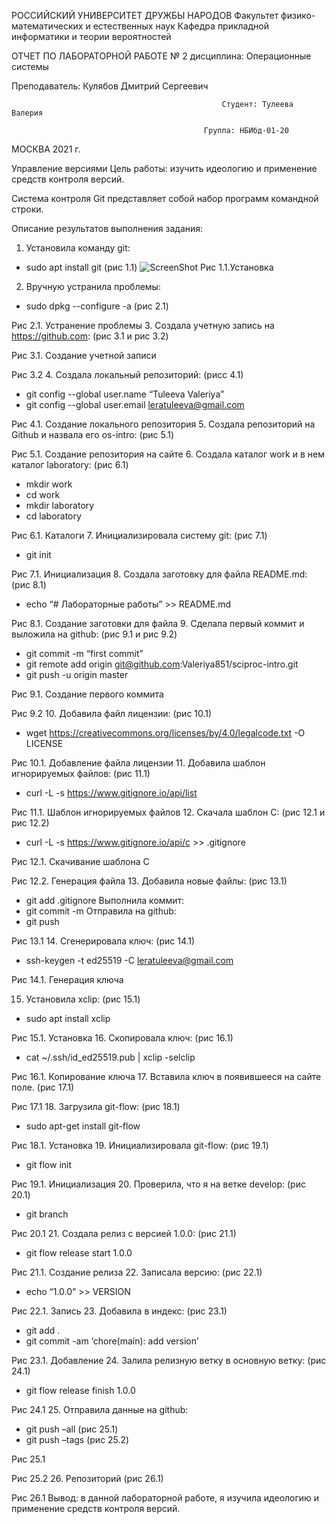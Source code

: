 РОССИЙСКИЙ УНИВЕРСИТЕТ ДРУЖБЫ НАРОДОВ
Факультет физико-математических и естественных наук
Кафедра прикладной информатики и теории вероятностей





ОТЧЕТ 
ПО ЛАБОРАТОРНОЙ РАБОТЕ № 2
дисциплина:	Операционные системы	 







Преподаватель: Кулябов Дмитрий Сергеевич

                                                   Студент: Тулеева Валерия                                    

                                               Группа: НБИбд-01-20                                       







МОСКВА
2021 г.

Управление версиями
Цель работы: изучить идеологию и применение средств контроля версий. 

Система контроля Git представляет собой набор программ командной строки. 

Описание результатов выполнения задания:
1.	Установила команду git:
-	sudo apt install git (рис 1.1)
 ![ScreenShot](1/.)
Рис 1.1.Установка
2.	Вручную устранила проблемы:
-	sudo dpkg --configure -a (рис 2.1)
 
Рис 2.1. Устранение проблемы
3.	Создала учетную запись на https://github.com: (рис 3.1 и рис 3.2)
 
Рис 3.1. Создание учетной записи
 
Рис 3.2
4.	Создала локальный репозиторий: (рисс 4.1)
-	git config --global user.name “Tuleeva Valeriya”
-	git config --global user.email leratuleeva@gmail.com 
 
Рис 4.1. Создание локального репозитория
5.	Создала репозиторий на Github и назвала его os-intro: (рис 5.1)
 
Рис 5.1. Создание репозитория на сайте
6.	Создала каталог work и в нем каталог laboratory: (рис 6.1)
-	mkdir work
-	cd work
-	mkdir laboratory
-	cd laboratory
 
Рис 6.1. Каталоги
7.	Инициализировала систему git: (рис 7.1)
-	git init
 
Рис 7.1. Инициализация
8.	Создала заготовку для файла README.md: (рис 8.1)
-	echo “# Лабораторные работы” >> README.md
 
Рис 8.1. Создание заготовки для файла
9.	Сделала первый коммит и выложила на github: (рис 9.1 и рис 9.2)
-	git commit -m “first commit”
-	git remote add origin git@github.com:Valeriya851/sciproc-intro.git
-	git push -u origin master
 
Рис 9.1. Создание первого коммита
 
Рис 9.2
10.	 Добавила файл лицензии: (рис 10.1)
-	wget https://creativecommons.org/licenses/by/4.0/legalcode.txt -O LICENSE
 
Рис 10.1. Добавление файла лицензии
11.	Добавила шаблон игнорируемых файлов: (рис 11.1)
-	curl -L -s https://www.gitignore.io/api/list
 
Рис 11.1. Шаблон игнорируемых файлов
12.	 Скачала шаблон С: (рис 12.1 и рис 12.2)
-	curl -L -s https://www.gitignore.io/api/c >> .gitignore
 
Рис 12.1. Скачивание шаблона С
 
Рис 12.2. Генерация файла
13.	Добавила новые файлы: (рис 13.1)
-	git add .gitignore
      Выполнила коммит:
-	git commit -m
      Отправила на github:
-	git push
 
Рис 13.1
14.	 Сгенерировала ключ: (рис 14.1)
-	ssh-keygen -t ed25519 -C leratuleeva@gmail.com
 
Рис 14.1. Генерация ключа

15.	 Установила xclip: (рис 15.1)
-	sudo apt install xclip
 
Рис 15.1. Установка
16.	 Скопировала ключ: (рис 16.1)
-	cat ~/.ssh/id_ed25519.pub | xclip -selclip
 
Рис 16.1. Копирование ключа
17.	 Вставила ключ в появившееся на сайте поле. (рис 17.1)
 
Рис 17.1
18.	 Загрузила git-flow: (рис 18.1)
-	sudo apt-get install git-flow
 
Рис 18.1. Установка
19.	 Инициализировала git-flow: (рис 19.1)
-	git flow init
 
Рис 19.1. Инициализация
20.	 Проверила, что я на ветке develop: (рис 20.1)
-	git branch
 
Рис 20.1
21.	 Создала релиз с версией 1.0.0: (рис 21.1)
-	git flow release start 1.0.0
 
Рис 21.1. Создание релиза
22.	 Записала версию: (рис 22.1)
-	echo “1.0.0” >> VERSION
 
Рис 22.1. Запись
23.	 Добавила в индекс: (рис 23.1)
-	git add .
-	git commit -am ‘chore(main): add version’
 
Рис 23.1. Добавление
24.	 Залила релизную ветку в основную ветку: (рис 24.1)
-	git flow release finish 1.0.0
 
Рис 24.1
25.	 Отправила данные на github:
-	git push –all (рис 25.1)
-	git push –tags (рис 25.2)
 
Рис 25.1
 
Рис 25.2
26.	 Репозиторий (рис 26.1)
 
Рис 26.1
Вывод: в данной лабораторной работе, я изучила идеологию и применение средств контроля версий. 

